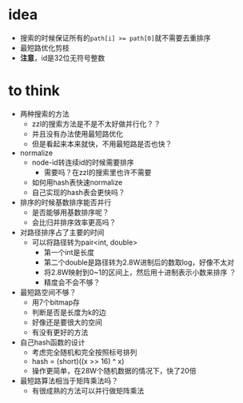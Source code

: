 # idea

* 搜索的时候保证所有的`path[i] >= path[0]`就不需要去重排序
* 最短路优化剪枝
* **注意**，id是32位无符号整数

# to think

* 两种搜索的方法
    * zzl的搜索方法是不是不太好做并行化？？
    * 并且没有办法使用最短路优化
    * 但是看起来本来就快，不用最短路是否也快？
* normalize
    * node-id转连续id的时候需要排序
        * 需要吗？在zzl的搜索里也许不需要
    * 如何用hash表快速normalize
    * 自己实现的hash表会更快吗？
* 排序的时候基数排序能否并行
    * 是否能够用基数排序呢？
    * 会比归并排序效率更高吗？
* 对路径排序占了主要的时间
    * 可以将路径转为pair<int, double>
        * 第一个int是长度
        * 第二个double是路径转为2.8W进制后的数取log，好像不太对
        * 将2.8W映射到0~1的区间上，然后用十进制表示小数来排序 ？
        * 精度会不会不够？
* 最短路空间不够？
    * 用7个bitmap存
    * 判断是否是长度为k的边
    * 好像还是要很大的空间
    * 有没有更好的方法
* 自己hash函数的设计
    * 考虑完全随机和完全按照标号排列
    * hash = (short)((x >> 16) ^ x)
    * 操作更简单，在28W个随机数据的情况下，快了20倍
* 最短路算法相当于矩阵乘法吗？
    * 有很成熟的方法可以并行做矩阵乘法